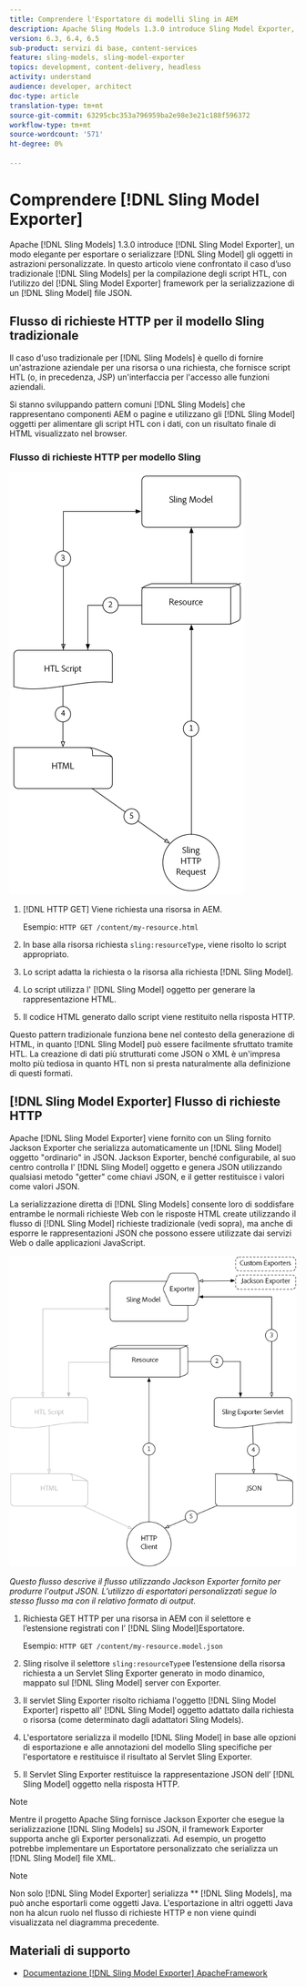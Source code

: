 ```yaml
---
title: Comprendere l'Esportatore di modelli Sling in AEM
description: Apache Sling Models 1.3.0 introduce Sling Model Exporter, un modo elegante per esportare o serializzare oggetti Sling Model in astrazioni personalizzate. Questo articolo illustra il caso d’uso tradizionale dell’utilizzo di Sling Models per compilare gli script HTL, sfruttando il framework Sling Model Exporter per serializzare un modello Sling in JSON.
version: 6.3, 6.4, 6.5
sub-product: servizi di base, content-services
feature: sling-models, sling-model-exporter
topics: development, content-delivery, headless
activity: understand
audience: developer, architect
doc-type: article
translation-type: tm+mt
source-git-commit: 63295cbc353a796959ba2e98e3e21c188f596372
workflow-type: tm+mt
source-wordcount: '571'
ht-degree: 0%

---
```



# Comprendere [!DNL Sling Model Exporter]

Apache [!DNL Sling Models] 1.3.0 introduce [!DNL Sling Model Exporter], un modo elegante per esportare o serializzare [!DNL Sling Model] gli oggetti in astrazioni personalizzate. In questo articolo viene confrontato il caso d’uso tradizionale [!DNL Sling Models] per la compilazione degli script HTL, con l’utilizzo del [!DNL Sling Model Exporter] framework per la serializzazione di un [!DNL Sling Model] file JSON.

## Flusso di richieste HTTP per il modello Sling tradizionale

Il caso d&#39;uso tradizionale per [!DNL Sling Models] è quello di fornire un&#39;astrazione aziendale per una risorsa o una richiesta, che fornisce script HTL (o, in precedenza, JSP) un&#39;interfaccia per l&#39;accesso alle funzioni aziendali.

Si stanno sviluppando pattern comuni [!DNL Sling Models] che rappresentano componenti AEM o pagine e utilizzano gli [!DNL Sling Model] oggetti per alimentare gli script HTL con i dati, con un risultato finale di HTML visualizzato nel browser.

### Flusso di richieste HTTP per modello Sling

![Flusso richiesta modello Sling](./assets/understand-sling-model-exporter/sling-model-request-flow.png)

1. [!DNL HTTP GET] Viene richiesta una risorsa in AEM.

   Esempio: `HTTP GET /content/my-resource.html`

1. In base alla risorsa richiesta `sling:resourceType`, viene risolto lo script appropriato.

1. Lo script adatta la richiesta o la risorsa alla richiesta [!DNL Sling Model].

1. Lo script utilizza l&#39; [!DNL Sling Model] oggetto per generare la rappresentazione HTML.

1. Il codice HTML generato dallo script viene restituito nella risposta HTTP.

Questo pattern tradizionale funziona bene nel contesto della generazione di HTML, in quanto [!DNL Sling Model] può essere facilmente sfruttato tramite HTL. La creazione di dati più strutturati come JSON o XML è un&#39;impresa molto più tediosa in quanto HTL non si presta naturalmente alla definizione di questi formati.

## [!DNL Sling Model Exporter] Flusso di richieste HTTP

Apache [!DNL Sling Model Exporter] viene fornito con un Sling fornito Jackson Exporter che serializza automaticamente un [!DNL Sling Model] oggetto &quot;ordinario&quot; in JSON. Jackson Exporter, benché configurabile, al suo centro controlla l&#39; [!DNL Sling Model] oggetto e genera JSON utilizzando qualsiasi metodo &quot;getter&quot; come chiavi JSON, e il getter restituisce i valori come valori JSON.

La serializzazione diretta di [!DNL Sling Models] consente loro di soddisfare entrambe le normali richieste Web con le risposte HTML create utilizzando il flusso di [!DNL Sling Model] richieste tradizionale (vedi sopra), ma anche di esporre le rappresentazioni JSON che possono essere utilizzate dai servizi Web o dalle applicazioni JavaScript.

![Sling Model Exporter HTTP Richiesta Flusso](./assets/understand-sling-model-exporter/sling-model-exporter-request-flow.png)

*Questo flusso descrive il flusso utilizzando Jackson Exporter fornito per produrre l&#39;output JSON. L’utilizzo di esportatori personalizzati segue lo stesso flusso ma con il relativo formato di output.*

1. Richiesta GET HTTP per una risorsa in AEM con il selettore e l’estensione registrati con l’ [!DNL Sling Model]Esportatore.

   Esempio: `HTTP GET /content/my-resource.model.json`

1. Sling risolve il selettore `sling:resourceType`e l’estensione della risorsa richiesta a un Servlet Sling Exporter generato in modo dinamico, mappato sul [!DNL Sling Model] server con Exporter.
1. Il servlet Sling Exporter risolto richiama l&#39;oggetto [!DNL Sling Model Exporter] rispetto all&#39; [!DNL Sling Model] oggetto adattato dalla richiesta o risorsa (come determinato dagli adattatori Sling Models).
1. L&#39;esportatore serializza il modello [!DNL Sling Model] in base alle opzioni di esportazione e alle annotazioni del modello Sling specifiche per l&#39;esportatore e restituisce il risultato al Servlet Sling Exporter.
1. Il Servlet Sling Exporter restituisce la rappresentazione JSON dell’ [!DNL Sling Model] oggetto nella risposta HTTP.

>[!NOTE]
>
>Mentre il progetto Apache Sling fornisce Jackson Exporter che esegue la serializzazione [!DNL Sling Models] su JSON, il framework Exporter supporta anche gli Exporter personalizzati. Ad esempio, un progetto potrebbe implementare un Esportatore personalizzato che serializza un [!DNL Sling Model] file XML.

>[!NOTE]
>
>Non solo [!DNL Sling Model Exporter] serializza ** [!DNL Sling Models], ma può anche esportarli come oggetti Java. L&#39;esportazione in altri oggetti Java non ha alcun ruolo nel flusso di richieste HTTP e non viene quindi visualizzata nel diagramma precedente.

## Materiali di supporto

* [Documentazione [!DNL Sling Model Exporter] ApacheFramework](https://sling.apache.org/documentation/bundles/models.html#exporter-framework-since-130)
